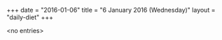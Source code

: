 +++
date = "2016-01-06"
title = "6 January 2016 (Wednesday)"
layout = "daily-diet"
+++

\<no entries\>